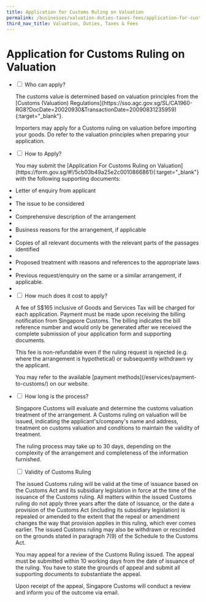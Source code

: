 ```yaml
---
title: Application for Customs Ruling on Valuation
permalink: /businesses/valuation-duties-taxes-fees/application-for-customs-ruling-on-valuation
third_nav_title: Valuation, Duties, Taxes & Fees 
---
```


# Application for Customs Ruling on Valuation

<ul class="jekyllcodex_accordion">
  <li>
    <input type="checkbox" id="accordion1">
    <label for="accordion1">Who can apply?</label>
    <div>
      <p>The customs value is determined based on valuation principles from the [Customs (Valuation) Regulations](https://sso.agc.gov.sg/SL/CA1960-RG8?DocDate=20020930&TransactionDate=20090831235959){:target="_blank"}.</p>
      <p>Importers may apply for a Customs ruling on valuation before importing your goods. Do refer to the valuation principles when preparing your application.</p
    </div>
  </li>  
  <li>
    <input type="checkbox" id="accordion2">
    <label for="accordion2">How to Apply?</label>
    <div>
      <p>You may submit the  [Application For Customs Ruling on Valuation](https://form.gov.sg/#!/5cb03b49a25e2c0010866861){:target="_blank"} with the following supporting documents:</p>
    </div>
  </li>
      <li>Letter of enquiry from applicant<li>
      <li>The issue to be considered<li>
      <li>Comprehensive description of the arrangement<li>
      <li>Business reasons for the arrangement, if applicable<li>
      <li>Copies of all relevant documents with the relevant parts of the passages identified<li>
      <li>Proposed treatment with reasons and references to the appropriate laws<li>
      <li>Previous request/enquiry on the same or a similar arrangement, if applicable.<li>
    </div>
  </li>
  <li>
    <input type="checkbox" id="accordion3">
    <label for="accordion3">How much does it cost to apply?</label>
    <div>
      <p>A fee of S$165 inclusive of Goods and Services Tax will be charged for each application. Payment must be made upon receiving the billing notification from Singapore Customs. The billing indicates the bill reference number and would only be generated after we received the complete submission of your application form and supporting documents.</p>
      <p>This fee is non-refundable even if the ruling request is rejected (e.g. where the arrangement is hypothetical) or subsequently withdrawn vy the applicant.</p>
      <p>You may refer to the available [payment methods](/eservices/payment-to-customs/) on our website.</p>
    </div>
  </li>
  <li>
    <input type="checkbox" id="accordion4">
    <label for="accordion4">How long is the process?</label>
    <div>
      <p>Singapore Customs will evaluate and determine the customs valuation treatment of the arrangement. A Customs ruling on valuation will be issued, indicating the applicant's/company's name and address, treatment on customs valuation and conditions to maintain the validity of treatment.</p>
      <p>The ruling process may take up to 30 days, depending on the complexity of the arrangement and completeness of the information furnished.</p>
  </div>
  </li>
  </li>
   <input type="checkbox" id="accordion5">
    <label for="accordion5">Validity of Customs Ruling</label>
    <div>
    <p>The issued Customs ruling will be valid at the time of issuance based on the Customs Act and its subsidiary legislation in force at the time of the issuance of the Customs ruling. All matters within the issued Customs ruling do not apply three years after the date of issuance, or the date a provision of the Customs Act (including its subsidiary legislation) is repealed or amended to the extent that the repeal or amendment changes the way that provision applies in this ruling, which ever comes earlier. The issued Customs ruling may also be withdrawn or rescinded on the grounds stated in paragraph 7(9) of the Schedule to the Customs Act.</p>
  <p>You may appeal for a review of the Customs Ruling issued. The appeal must be submitted within 10 working days from the date of issuance of the ruling. You have to state the grounds of appeal and submit all supporting documents to substantiate the appeal.</p>
  <p>Upon receipt of the appeal, Singapore Customs will conduct a review and inform you of the outcome via email.
    </div>
  </li>
</ul>
